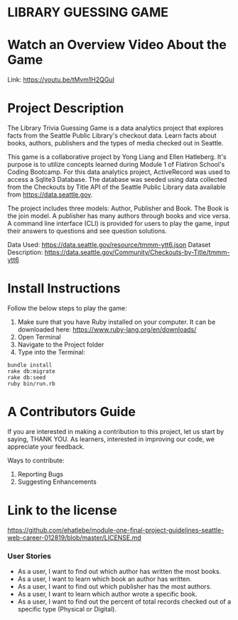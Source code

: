 # LIBRARY GUESSING GAME

# Watch an Overview Video About the Game
  Link: https://youtu.be/tMvm1H2QGuI

# Project Description
The Library Trivia Guessing Game is a data analytics project that explores facts from the Seattle Public Library's checkout data. Learn facts about books, authors, publishers and the types of media checked out in Seattle.

This game is a collaborative project by Yong Liang and Ellen Hatleberg. It's purpose is to utilize concepts learned during Module 1 of Flatiron School's Coding Bootcamp. For this data analytics project, ActiveRecord was used to access a Sqlite3 Database. The database was seeded using data collected from the Checkouts by Title API of the Seattle Public Library data available from https://data.seattle.gov.

The project includes three models: Author, Publisher and Book. The Book is the join model. A publisher has many authors through books and vice versa. A command line interface (CLI) is provided for users to play the game, input their answers to questions and see question solutions.

Data Used: https://data.seattle.gov/resource/tmmm-ytt6.json
Dataset Description: https://data.seattle.gov/Community/Checkouts-by-Title/tmmm-ytt6

# Install Instructions
Follow the below steps to play the game:
1. Make sure that you have Ruby installed on your computer. It can be downloaded here: https://www.ruby-lang.org/en/downloads/
2. Open Terminal
3. Navigate to the Project folder
4. Type into the Terminal:
```
bundle install
rake db:migrate
rake db:seed
ruby bin/run.rb
```

# A Contributors Guide
If you are interested in making a contribution to this project, let us start by saying, THANK YOU. As learners, interested in improving our code, we appreciate your feedback.

Ways to contribute:
1. Reporting Bugs
2. Suggesting Enhancements

# Link to the license
https://github.com/ehatlebe/module-one-final-project-guidelines-seattle-web-career-012819/blob/master/LICENSE.md

### User Stories

* As a user, I want to find out which author has written the most books.
* As a user, I want to learn which book an author has written.
* As a user, I want to find out which publisher has the most authors.
* As a user, I want to learn which author wrote a specific book.
* As a user, I want to find out the percent of total records checked out of a specific type (Physical or Digital).
